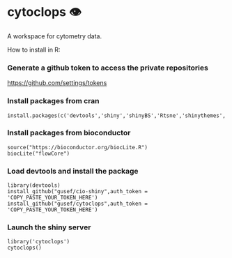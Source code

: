 # cytoclops 👁
A workspace for cytometry data.



How to install in R:

### Generate a github token to access the private repositories

https://github.com/settings/tokens

### Install packages from cran

```{r}
install.packages(c('devtools','shiny','shinyBS','Rtsne','shinythemes','V8','data.table','shinyjs','sp')
```

### Install packages from bioconductor

```{r}
source("https://bioconductor.org/biocLite.R")
biocLite("flowCore")
``` 
 
### Load devtools and install the package

```{r}
library(devtools)
install_github("gusef/cio-shiny",auth_token = 'COPY_PASTE_YOUR_TOKEN_HERE')
install_github("gusef/cytoclops",auth_token = 'COPY_PASTE_YOUR_TOKEN_HERE')
```

### Launch the shiny server

```{r}
library('cytoclops')
cytoclops()
```
